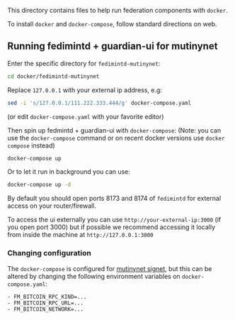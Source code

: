 This directory contains files to help run federation components with `docker`.

To install `docker` and `docker-compose`, follow standard directions on web.

## Running fedimintd + guardian-ui for mutinynet

Enter the specific directory for `fedimintd-mutinynet`:

```bash
cd docker/fedimintd-mutinynet
```

Replace `127.0.0.1` with your external ip address, e.g:

```bash
sed -i 's/127.0.0.1/111.222.333.444/g' docker-compose.yaml
```

(or edit `docker-compose.yaml` with your favorite editor)

Then spin up fedmintd + guardian-ui with `docker-compose`:
(Note: you can use the `docker-compose` command or on recent docker versions use `docker compose` instead)

```bash
docker-compose up
```

Or to let it run in background you can use:

```bash
docker-compose up -d
```

By default you should open ports 8173 and 8174 of `fedimintd` for external access on your router/firewall.

To access the ui externally you can use `http://your-external-ip:3000` (if you open port 3000) but if possible we recommend accessing it locally from inside the machine at `http://127.0.0.1:3000`

### Changing configuration

The `docker-compose` is configured for [mutinynet signet](https://blog.mutinywallet.com/mutinynet/), but this can be altered by changing the following environment variables on `docker-compose.yaml`:

```
- FM_BITCOIN_RPC_KIND=...
- FM_BITCOIN_RPC_URL=...
- FM_BITCOIN_NETWORK=...
```
